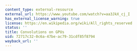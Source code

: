 ```yaml
---
content_type: external-resource
external_url: https://www.youtube.com/watch?v=aa3JkX_cj_I
has_external_license_warning: true
license: https://en.wikipedia.org/wiki/All_rights_reserved
status: ''
title: Convolutions on GPUs
uid: 72717c32-0c6a-47be-ac79-31cdf85f8794
wayback_url: ''
---
```

